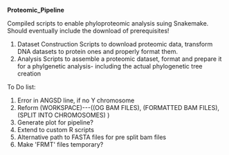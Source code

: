**Proteomic_Pipeline**

Compiled scripts to enable phyloproteomic analysis suing Snakemake. Should eventually include the download of prerequisites!
1) Dataset Construction 
   Scripts to download proteomic data, transform DNA datasets to protein ones and properly format them.
2) Analysis
   Scripts to assemble a proteomic dataset, format and prepare it for a phylgenetic analysis- including the actual phylogenetic tree creation
   
   
   
To Do list:
   1) Error in ANGSD line, if no Y chromosome
   2) Reform (WORKSPACE)---((OG BAM FILES), (FORMATTED BAM FILES), (SPLIT INTO CHROMOSOMES) )
   3) Generate plot for pipeline?
   4) Extend to custom R scripts
   5) Alternative path to FASTA files for pre split bam files
   6) Make 'FRMT' files temporary? 
